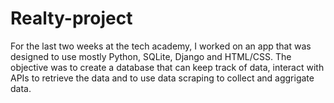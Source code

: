 # Realty-project
For the last two weeks at the tech academy, I worked on an app that was designed to use mostly Python, SQLite, Django and HTML/CSS. The objective was to create a database that can keep track of data, interact with APIs to retrieve the data and to use data scraping to collect and aggrigate data.
